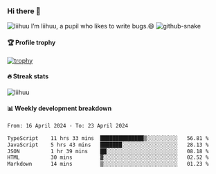 ### Hi there 👋
<img src="https://komarev.com/ghpvc/?username=liihuu&label=Profile%20views&style=flat&base=119527" alt="liihuu" />
I’m liihuu, a pupil who likes to write bugs.😄

<picture>
  <source media="(prefers-color-scheme: dark)" srcset="https://github.com/liihuu/liihuu/raw/output/github-snake-dark.svg" />
  <source media="(prefers-color-scheme: light)" srcset="https://github.com/liihuu/liihuu/raw/output/github-snake.svg" />
  <img alt="github-snake" src="https://github.com/liihuu/liihuu/tree/output/github-snake.svg" />
</picture>


#### 🏆 Profile trophy
[![trophy](https://github-profile-trophy.vercel.app?username=liihuu&margin-w=16&margin-h=16&rank=-C,-B)](https://github.com/liihuu)

#### 🔥 Streak stats
<img src="https://streak-stats.demolab.com?user=liihuu&border_radius=6&card_width=500" alt="liihuu" />

#### 📊 Weekly development breakdown
<!--START_SECTION:waka-->

```txt
From: 16 April 2024 - To: 23 April 2024

TypeScript    11 hrs 33 mins  ██████████████▒░░░░░░░░░░   56.81 %
JavaScript    5 hrs 43 mins   ███████░░░░░░░░░░░░░░░░░░   28.13 %
JSON          1 hr 39 mins    ██░░░░░░░░░░░░░░░░░░░░░░░   08.18 %
HTML          30 mins         ▓░░░░░░░░░░░░░░░░░░░░░░░░   02.52 %
Markdown      14 mins         ▒░░░░░░░░░░░░░░░░░░░░░░░░   01.23 %
```

<!--END_SECTION:waka-->


<!--
**liihuu/liihuu** is a ✨ _special_ ✨ repository because its `README.md` (this file) appears on your GitHub profile.

Here are some ideas to get you started:

- 🔭 I’m currently working on ...
- 🌱 I’m currently learning ...
- 👯 I’m looking to collaborate on ...
- 🤔 I’m looking for help with ...
- 💬 Ask me about ...
- 📫 How to reach me: ...
- 😄 Pronouns: ...
- ⚡ Fun fact: ...
-->
